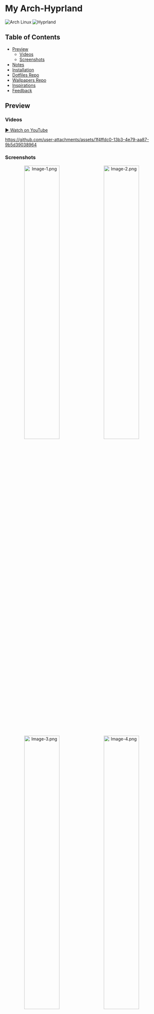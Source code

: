 # My Arch-Hyprland
![Arch Linux](https://img.shields.io/badge/Arch-Linux-1793D1?logo=arch-linux&logoColor=white)
![Hyprland](https://img.shields.io/badge/Hyprland-WM-000000?logo=wayland&logoColor=white)

## Table of Contents
- [Preview](#preview)
  - [Videos](#videos)
  - [Screenshots](#screenshots)
- [Notes](#notes)
- [Installation](#installation)
- [Dotfiles Repo](#dotfiles-repo)
- [Wallpapers Repo](#wallpapers-repo)
- [Inspirations](#inspirations)
- [Feedback](#feedback)

## Preview
### Videos
[▶️ Watch on YouTube](https://youtu.be/A0bE02EjlAU)

<https://github.com/user-attachments/assets/1f4ffdc0-13b3-4e79-aa87-9b5d39038964>

### Screenshots
<p align="center">
    <img src="https://github.com/user-attachments/assets/eb7d7c5f-c790-43db-8cbe-7cc6d29730d1" alt="Image-1.png" width="48%"/>
    <img width="12"/>
    <img src="https://github.com/user-attachments/assets/6e5599cd-9a8e-4e50-9229-5c1406d3e492" alt="Image-2.png" width="48%"/>
    <img src="https://github.com/user-attachments/assets/d72b9574-7f38-4614-b2f1-f1f9ae366a41" alt="Image-3.png" width="48%"/>
    <img width="12"/>
    <img src="https://github.com/user-attachments/assets/ccbbad56-21e1-42f9-9356-620be9255be2" alt="Image-4.png" width="48%"/>
</p>

## Notes
> [!IMPORTANT]
> `This script automates the installation and setup of my Arch Hyprland environment.`
> - If you want to try it, you should use a minimal profile and backup your system beforehand.

> [!NOTE]
> This script does not include package uninstallation, as some packages may already exist on your system by default. Creating an uninstallation script could potentially affect your current setup.

## Installation
Use this script to install Hyprland on an Arch-based system:
```
git clone --depth=1 https://github.com/ViegPhunt/Arch-Hyprland.git
cd ~/Arch-Hyprland
chmod +x install.sh
./install.sh
```

## Dotfiles Repo
This repo contains all my dotfiles: [`Dotfiles`](https://github.com/ViegPhunt/Dotfiles).

## Wallpapers Repo
You can find my wallpaper collection in: [`Wallpaper-Collection`](https://github.com/ViegPhunt/Wallpaper-Collection).

## Inspirations
I drew inspiration from the following projects and communities:

- https://www.reddit.com/r/unixporn/
- https://github.com/JaKooLit/Hyprland-Dots
- https://github.com/Hyde-project/hyde
- https://github.com/mylinuxforwork/dotfiles

and more...

## Feedback
If you find this repo useful or have any suggestions, feel free to open an issue or submit a pull request. Happy ricing! 🍚
